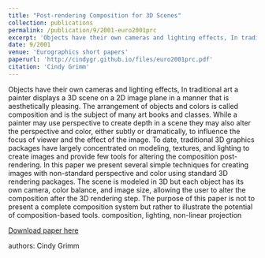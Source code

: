 ```yaml
---
title: "Post-rendering Composition for 3D Scenes"
collection: publications
permalink: /publication/9/2001-euro2001prc
excerpt: 'Objects have their own cameras and lighting effects, In traditional art a painter displays a 3D scene on a 2D image plane in a manner that is aesthetically pleasing. The arrangement of objects and colors is called composition and is the subject of many art books and classes. While a painter may use perspective to create depth in a scene they may also alter the perspective and color,  either subtly or dramatically,  to influence the focus of viewer and the effect of the image. To date,  traditional 3D graphics packages have largely concentrated on modeling,  textures,  and lighting to create images and provide few tools for altering the composition post-rendering. In this paper we present several simple techniques for creating images with non-standard perspective and color using standard 3D rendering packages. The scene is modeled in 3D but each object has its own camera,  color balance,  and image size,  allowing the user to alter the composition after the 3D rendering step. The purpose of this paper is not to present a complete composition system but rather to illustrate the potential of composition-based tools.  composition,  lighting,  non-linear projection, '
date: 9/2001
venue: 'Eurographics short papers'
paperurl: 'http://cindygr.github.io/files/euro2001prc.pdf'
citation: 'Cindy Grimm'
---
```

Objects have their own cameras and lighting effects, In traditional art a painter displays a 3D scene on a 2D image plane in a manner that is aesthetically pleasing. The arrangement of objects and colors is called composition and is the subject of many art books and classes. While a painter may use perspective to create depth in a scene they may also alter the perspective and color,  either subtly or dramatically,  to influence the focus of viewer and the effect of the image. To date,  traditional 3D graphics packages have largely concentrated on modeling,  textures,  and lighting to create images and provide few tools for altering the composition post-rendering. In this paper we present several simple techniques for creating images with non-standard perspective and color using standard 3D rendering packages. The scene is modeled in 3D but each object has its own camera,  color balance,  and image size,  allowing the user to alter the composition after the 3D rendering step. The purpose of this paper is not to present a complete composition system but rather to illustrate the potential of composition-based tools.  composition,  lighting,  non-linear projection

[Download paper here](http://cindygr.github.io/files/euro2001prc.pdf)

authors: Cindy Grimm